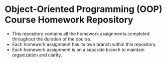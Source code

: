 # Object-Oriented Programming (OOP) Course Homework Repository

- This repository contains all the homework assignments completed throughout the duration of the course.
- Each homework assignment has its own branch within this repository.
- Each homework assignment is on a separate branch to maintain organization and clarity.
